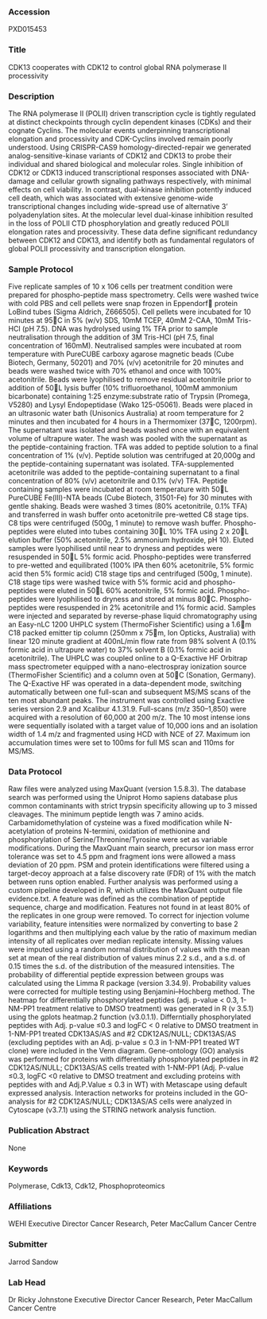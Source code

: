 ### Accession
PXD015453

### Title
CDK13 cooperates with CDK12 to control global RNA polymerase II processivity

### Description
The RNA polymerase II (POLII) driven transcription cycle is tightly regulated at distinct checkpoints through cyclin dependent kinases (CDKs) and their cognate Cyclins. The molecular events underpinning transcriptional elongation and processivity and CDK-Cyclins involved remain poorly understood. Using CRISPR-CAS9 homology-directed-repair we generated analog-sensitive-kinase variants of CDK12 and CDK13 to probe their individual and shared biological and molecular roles. Single inhibition of CDK12 or CDK13 induced transcriptional responses associated with DNA-damage and cellular growth signaling pathways respectively, with minimal effects on cell viability. In contrast, dual-kinase inhibition potently induced cell death, which was associated with extensive genome-wide transcriptional changes including wide-spread use of alternative 3’ polyadenylation sites. At the molecular level dual-kinase inhibition resulted in the loss of POLII CTD phosphorylation and greatly reduced POLII elongation rates and processivity. These data define significant redundancy between CDK12 and CDK13, and identify both as fundamental regulators of global POLII processivity and transcription elongation.

### Sample Protocol
Five replicate samples of 10 x 106 cells per treatment condition were prepared for phospho-peptide mass spectrometry. Cells were washed twice with cold PBS and cell pellets were snap frozen in Eppendorf protein LoBind tubes (Sigma Aldrich, Z666505). Cell pellets were incubated for 10 minutes at 95C in 5% (w/v) SDS, 10mM TCEP, 40mM 2-CAA, 10mM Tris-HCl (pH 7.5). DNA was hydrolysed using 1% TFA prior to sample neutralisation through the addition of 3M Tris-HCl (pH 7.5, final concentration of 160mM). Neutralised samples were incubated at room temperature with PureCUBE carboxy agarose magnetic beads (Cube Biotech, Germany, 50201) and 70% (v/v) acetonitrile for 20 minutes and beads were washed twice with 70% ethanol and once with 100% acetonitrile. Beads were lyophilised to remove residual acetonitrile prior to addition of 50L lysis buffer (10% trifluoroethanol, 100mM ammonium bicarbonate) containing 1:25 enzyme:substrate ratio of Trypsin (Promega, V5280) and Lysyl Endopeptidase (Wako 125-05061). Beads were placed in an ultrasonic water bath  (Unisonics Australia) at room temperature for 2 minutes and then incubated for 4 hours in a Thermomixer (37C, 1200rpm). The supernatant was isolated and beads washed once with an equivalent volume of ultrapure water. The wash was pooled with the supernatant as the peptide-containing fraction. TFA was added to peptide solution to a final concentration of 1% (v/v). Peptide solution was centrifuged at 20,000g and the peptide-containing supernatant was isolated. TFA-supplemented acetonitrile was added to the peptide-containing supernatant to a final concentration of 80% (v/v) acetonitrile and 0.1% (v/v) TFA. Peptide containing samples were incubated at room temperature with 50L PureCUBE Fe(III)-NTA beads (Cube Biotech, 31501-Fe) for 30 minutes with gentle shaking. Beads were washed 3 times (80% acetonitrile, 0.1% TFA) and transferred in wash buffer onto acetonitrile pre-wetted C8 stage tips. C8 tips were centrifuged (500g, 1 minute) to remove wash buffer. Phospho-peptides were eluted into tubes containing 30L 10% TFA using 2 x 20L elution buffer (50% acetonitrile, 2.5% ammonium hydroxide, pH 10). Eluted samples were lyophilised until near to dryness and peptides were resuspended in 50L 5% formic acid. Phospho-peptides were transferred to pre-wetted and equilibrated (100% IPA then 60% acetonitrile, 5% formic acid then 5% formic acid) C18 stage tips and centrifuged (500g, 1 minute). C18 stage tips were washed twice with 5% formic acid and phospho-peptides were eluted in 50L 60% acetonitrile, 5% formic acid. Phospho-peptides were lyophilised to dryness and stored at minus 80C. Phospho-peptides were resuspended in 2% acetonitrile and 1% formic acid. Samples were injected and separated by reverse-phase liquid chromatography using an Easy-nLC 1200 UHPLC system (ThermoFisher Scientific) using a 1.6m C18 packed emitter tip column (250mm x 75m, Ion Opticks, Australia) with linear 120 minute gradient at 400nL/min flow rate from 98% solvent A (0.1% formic acid in ultrapure water) to 37% solvent B (0.1% formic acid in acetonitrile). The UHPLC was coupled online to a Q-Exactive HF Orbitrap mass spectrometer equipped with a nano-electrospray ionization source (ThermoFisher Scientific) and a column oven at 50C (Sonation, Germany). The Q-Exactive HF was operated in a data-dependent mode, switching automatically between one full-scan and subsequent MS/MS scans of the ten most abundant peaks. The instrument was controlled using Exactive series version 2.9 and Xcalibur 4.1.31.9. Full-scans (m/z 350–1,850) were acquired with a resolution of 60,000 at 200 m/z. The 10 most intense ions were sequentially isolated with a target value of 10,000 ions and an isolation width of 1.4 m/z and fragmented using HCD with NCE of 27. Maximum ion accumulation times were set to 100ms for full MS scan and 110ms for MS/MS.

### Data Protocol
Raw files were analyzed using MaxQuant (version 1.5.8.3). The database search was performed using the Uniprot Homo sapiens database plus common contaminants with strict trypsin specificity allowing up to 3 missed cleavages. The minimum peptide length was 7 amino acids. Carbamidomethylation of cysteine was a fixed modification while N-acetylation of proteins N-termini, oxidation of methionine and phosphorylation of Serine/Threonine/Tyrosine were set as variable modifications. During the MaxQuant main search, precursor ion mass error tolerance was set to 4.5 ppm and fragment ions were allowed a mass deviation of 20 ppm. PSM and protein identifications were filtered using a target-decoy approach at a false discovery rate (FDR) of 1% with the match between runs option enabled. Further analysis was performed using a custom pipeline developed in R, which utilizes the MaxQuant output file evidence.txt. A feature was defined as the combination of peptide sequence, charge and modification. Features not found in at least 80% of the replicates in one group were removed. To correct for injection volume variability, feature intensities were normalized by converting to base 2 logarithms and then multiplying each value by the ratio of maximum median intensity of all replicates over median replicate intensity. Missing values were imputed using a random normal distribution of values with the mean set at mean of the real distribution of values minus 2.2 s.d., and a s.d. of 0.15 times the s.d. of the distribution of the measured intensities. The probability of differential peptide expression between groups was calculated using the Limma R package (version 3.34.9). Probability values were corrected for multiple testing using Benjamini–Hochberg method. The heatmap for differentially phosphorylated peptides (adj. p-value < 0.3, 1-NM-PP1 treatment relative to DMSO treatment) was generated in R (v 3.5.1) using the gplots heatmap.2 function (v3.0.1.1). Differntially phosphorylated peptides with Adj. p-value ≤0.3  and logFC < 0 relative to DMSO treatment in 1-NM-PP1 treated CDK13AS/AS and #2 CDK12AS/NULL; CDK13AS/AS (excluding peptides with an Adj. p-value ≤ 0.3 in 1-NM-PP1 treated WT clone) were included in the Venn diagram. Gene-ontology (GO) analysis was performed for proteins with differentially phosphorylated peptides in #2 CDK12AS/NULL; CDK13AS/AS cells  treated with 1-NM-PP1 (Adj. P-value ≤0.3, logFC <0 relative to DMSO treatment and excluding proteins with peptides with and Adj.P.Value ≤ 0.3 in WT) with Metascape using default expressed analysis. Interaction networks for proteins included in the GO-analysis for #2 CDK12AS/NULL; CDK13AS/AS cells were analyzed in Cytoscape (v3.7.1) using the STRING network analysis function.

### Publication Abstract
None

### Keywords
Polymerase, Cdk13, Cdk12, Phosphoproteomics

### Affiliations
WEHI
Executive Director Cancer Research, Peter MacCallum Cancer Centre

### Submitter
Jarrod Sandow

### Lab Head
Dr Ricky Johnstone
Executive Director Cancer Research, Peter MacCallum Cancer Centre


